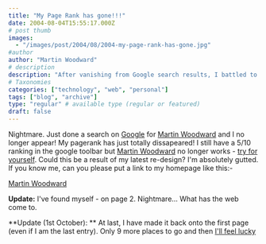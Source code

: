```yaml
---
title: "My Page Rank has gone!!!"
date: 2004-08-04T15:55:17.000Z
# post thumb
images:
  - "/images/post/2004/08/2004-my-page-rank-has-gone.jpg"
#author
author: "Martin Woodward"
# description
description: "After vanishing from Google search results, I battled to regain my rank, finally clawing back to page one—though I'm still in last place."
# Taxonomies
categories: ["technology", "web", "personal"]
tags: ["blog", "archive"]
type: "regular" # available type (regular or featured)
draft: false
---
```


Nightmare. Just done a search on [Google](http://www.google.com) for [Martin Woodward](http://www.woodwardweb.com) and I no longer appear! My pagerank has just totally dissapeared! I still have a 5/10 ranking in the google toolbar but [Martin Woodward](http://www.woodwardweb.com) no longer works - [try for yourself](http://www.google.co.uk/search?q=Martin+Woodward). Could this be a result of my latest re-design? I'm absolutely gutted. If you know me, can you please put a link to my homepage like this:-

<A HREF="http://www.woodwardweb.com">Martin Woodward</A>

**Update:** I've found myself - on page 2. Nightmare... What has the web come to.

**Update (1st October): ** At last, I have made it back onto the first page (even if I am the last entry). Only 9 more places to go and then [I'll feel lucky](http://www.google.co.uk/help/features.html#lucky)
